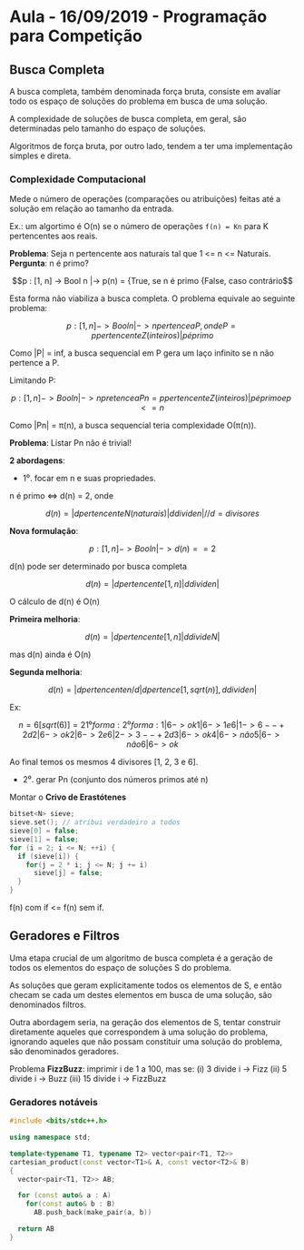 # Aula - 16/09/2019 - Programação para Competição

## Busca Completa

A busca completa, também denominada força bruta, consiste em avaliar todo os espaço de soluções do problema em busca de uma solução.

A complexidade de soluções de busca completa, em geral, são determinadas pelo tamanho do espaço de soluções.

Algoritmos de força bruta, por outro lado, tendem a ter uma implementação simples e direta.

### Complexidade Computacional

Mede o número de operações (comparações ou atribuições) feitas até a solução em relação ao tamanho da entrada.

Ex.: um algortimo é O(n) se o número de operações `f(n) = Kn` para K pertencentes aos reais.

**Problema**: Seja n pertencente aos naturais tal que 1 <= n <= Naturais.
**Pergunta**: n é primo?

```math
p : [1, n] -> Bool
n          |-> p(n) = {True, se n é primo
                      {False, caso contrário
```

Esta forma não viabiliza a busca completa. O problema equivale ao seguinte problema:

```math
p : [1, n] -> Bool
n          |-> n pertence a P, onde
               P = {p pertencente Z (inteiros) | p é primo}
```

Como |P| = inf, a busca sequencial em P gera um laço infinito se n não pertence a P.

Limitando P:

```math
p : [1, n] -> Bool
n          |-> n pretence a Pn = {p pertencente Z (inteiros) | p é primo e p <= n}
```

Como |Pn| = π(n), a busca sequencial teria complexidade O(π(n)).

**Problema**: Listar Pn não é trivial!

**2 abordagens**:

- 1⁰. focar em n e suas propriedades.

n é primo <=> d(n) = 2, onde

```math
d(n) = |{d pertencente N (naturais) | d divide n}| //d = divisores
```

**Nova formulação**:

```math
p : [1, n] -> Bool
n          |-> d(n) == 2
```

d(n) pode ser determinado por busca completa

```math
d(n) = |{d pertencente [1, n] | d divide n}|
```

O cálculo de d(n) é O(n)

**Primeira melhoria**:

```math
d(n) = |{d pertencente [1, n] | d divide N}|
```

mas d(n) ainda é O(n)

**Segunda melhoria**:

```math
d(n) = |{d pertencente n/d | d pertence [1, sqrt(n)], d divide n}|
```

Ex:

```math
n = 6                [sqrt(6)] = 2

1⁰ forma:            2⁰ forma:
1|6 -> ok            1|6 -> 1 e 6|1 -> 6 -- + 2 d
2|6 -> ok            2|6 -> 2 e 6|2 -> 3 -- + 2 d
3|6 -> ok
4|6 -> não
5|6 -> não
6|6 -> ok
```

Ao final temos os mesmos 4 divisores [1, 2, 3 e 6].

- 2⁰. gerar Pn (conjunto dos números primos até n)

Montar o **Crivo de Erastótenes**

```c++
bitset<N> sieve;
sieve.set(); // atribui verdadeiro a todos
sieve[0] = false;
sieve[1] = false;
for (i = 2; i <= N; ++i) {
  if (sieve[i]) {
    for(j = 2 * i; j <= N; j += i)
      sieve[j] = false;
  }
}
```

f(n) com if <= f(n) sem if.

## Geradores e Filtros

Uma etapa crucial de um algoritmo de busca completa é a geração de todos os elementos do espaço de soluções S do problema.

As soluções que geram explicitamente todos os elementos de S, e então checam se cada um destes elementos em busca de uma solução, são denominados filtros.

Outra abordagem seria, na geração dos elementos de S, tentar construir diretamente aqueles que correspondem à uma solução do problema, ignorando aqueles que não possam constituir uma solução do problema, são denominados geradores.

Problema **FizzBuzz**: imprimir i de 1 a 100, mas se:
(i) 3 divide i -> Fizz
(ii) 5 divide i -> Buzz
(iii) 15 divide i -> FizzBuzz

### Geradores notáveis

```c++
#include <bits/stdc++.h>

using namespace std;

template<typename T1, typename T2> vector<pair<T1, T2>>
cartesian_product(const vector<T1>& A, const vector<T2>& B)
{
  vector<pair<T1, T2>> AB;

  for (const auto& a : A)
    for(const auto& b : B)
      AB.push_back(make_pair(a, b))

  return AB
}
```
